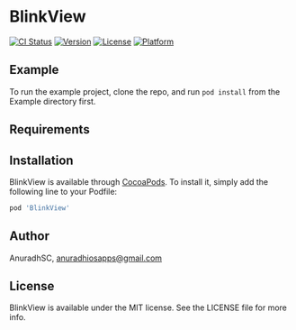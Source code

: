 # BlinkView

[![CI Status](http://img.shields.io/travis/AnuradhSC/BlinkView.svg?style=flat)](https://travis-ci.org/AnuradhSC/BlinkView)
[![Version](https://img.shields.io/cocoapods/v/BlinkView.svg?style=flat)](http://cocoapods.org/pods/BlinkView)
[![License](https://img.shields.io/cocoapods/l/BlinkView.svg?style=flat)](http://cocoapods.org/pods/BlinkView)
[![Platform](https://img.shields.io/cocoapods/p/BlinkView.svg?style=flat)](http://cocoapods.org/pods/BlinkView)

## Example

To run the example project, clone the repo, and run `pod install` from the Example directory first.

## Requirements

## Installation

BlinkView is available through [CocoaPods](http://cocoapods.org). To install
it, simply add the following line to your Podfile:

```ruby
pod 'BlinkView'
```

## Author

AnuradhSC, anuradhiosapps@gmail.com

## License

BlinkView is available under the MIT license. See the LICENSE file for more info.
